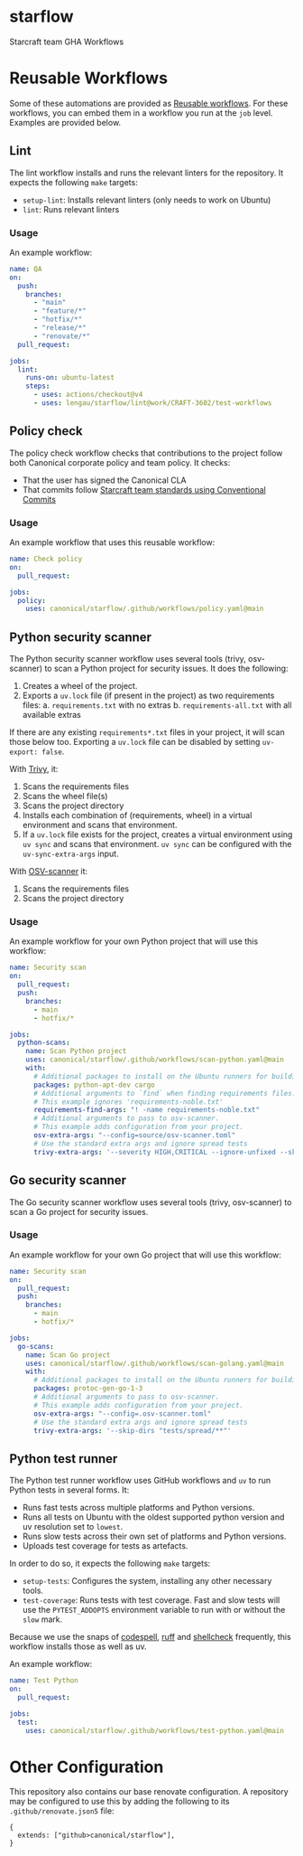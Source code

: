 # starflow

Starcraft team GHA Workflows

# Reusable Workflows

Some of these automations are provided as [Reusable workflows](https://docs.github.com/en/actions/sharing-automations/reusing-workflows).
For these workflows, you can embed them in a workflow you run at the `job` level.
Examples are provided below.

## Lint

The lint workflow installs and runs the relevant linters for the repository. It expects the following
`make` targets:

- `setup-lint`: Installs relevant linters (only needs to work on Ubuntu)
- `lint`: Runs relevant linters

### Usage

An example workflow:

```yaml
name: QA
on:
  push:
    branches:
      - "main"
      - "feature/*"
      - "hotfix/*"
      - "release/*"
      - "renovate/*"
  pull_request:

jobs:
  lint:
    runs-on: ubuntu-latest
    steps:
      - uses: actions/checkout@v4
      - uses: lengau/starflow/lint@work/CRAFT-3602/test-workflows
```

## Policy check

The policy check workflow checks that contributions to the project follow both Canonical corporate policy
and team policy. It checks:

- That the user has signed the Canonical CLA
- That commits follow [Starcraft team standards using Conventional Commits](https://github.com/canonical/starbase/blob/main/HACKING.rst#commits)

### Usage

An example workflow that uses this reusable workflow:

```yaml
name: Check policy
on:
  pull_request:

jobs:
  policy:
    uses: canonical/starflow/.github/workflows/policy.yaml@main
```

## Python security scanner

The Python security scanner workflow uses several tools (trivy, osv-scanner) to scan a
Python project for security issues. It does the following:

1. Creates a wheel of the project.
2. Exports a `uv.lock` file (if present in the project) as two requirements files:
   a. `requirements.txt` with no extras
   b. `requirements-all.txt` with all available extras

If there are any existing `requirements*.txt` files in your project, it will scan those
below too. Exporting a `uv.lock` file can be disabled by setting `uv-export: false`.

With [Trivy](https://github.com/aquasecurity/trivy), it:

1. Scans the requirements files
2. Scans the wheel file(s)
3. Scans the project directory
4. Installs each combination of (requirements, wheel) in a virtual environment and scans that environment.
5. If a `uv.lock` file exists for the project, creates a virtual environment using `uv sync` and
   scans that environment. `uv sync` can be configured with the `uv-sync-extra-args` input.

With [OSV-scanner](https://google.github.io/osv-scanner/) it:

1. Scans the requirements files
2. Scans the project directory

### Usage

An example workflow for your own Python project that will use this workflow:

```yaml
name: Security scan
on:
  pull_request:
  push:
    branches:
      - main
      - hotfix/*

jobs:
  python-scans:
    name: Scan Python project
    uses: canonical/starflow/.github/workflows/scan-python.yaml@main
    with:
      # Additional packages to install on the Ubuntu runners for building
      packages: python-apt-dev cargo
      # Additional arguments to `find` when finding requirements files.
      # This example ignores 'requirements-noble.txt'
      requirements-find-args: "! -name requirements-noble.txt"
      # Additional arguments to pass to osv-scanner.
      # This example adds configuration from your project.
      osv-extra-args: "--config=source/osv-scanner.toml"
      # Use the standard extra args and ignore spread tests
      trivy-extra-args: '--severity HIGH,CRITICAL --ignore-unfixed --skip-dirs "tests/spread/**"'
```

## Go security scanner

The Go security scanner workflow uses several tools (trivy, osv-scanner) to scan a
Go project for security issues.

### Usage

An example workflow for your own Go project that will use this workflow:

```yaml
name: Security scan
on:
  pull_request:
  push:
    branches:
      - main
      - hotfix/*

jobs:
  go-scans:
    name: Scan Go project
    uses: canonical/starflow/.github/workflows/scan-golang.yaml@main
    with:
      # Additional packages to install on the Ubuntu runners for building
      packages: protoc-gen-go-1-3
      # Additional arguments to pass to osv-scanner.
      # This example adds configuration from your project.
      osv-extra-args: "--config=.osv-scanner.toml"
      # Use the standard extra args and ignore spread tests
      trivy-extra-args: '--skip-dirs "tests/spread/**"'
```

## Python test runner

The Python test runner workflow uses GitHub workflows and `uv` to run Python tests in
several forms. It:

- Runs fast tests across multiple platforms and Python versions.
- Runs all tests on Ubuntu with the oldest supported python version and uv resolution
  set to `lowest`.
- Runs slow tests across their own set of platforms and Python versions.
- Uploads test coverage for tests as artefacts.

In order to do so, it expects the following `make` targets:

- `setup-tests`: Configures the system, installing any other necessary tools.
- `test-coverage`: Runs tests with test coverage. Fast and slow tests will use the
  `PYTEST_ADDOPTS` environment variable to run with or without the `slow` mark.

Because we use the snaps of [codespell](https://snapcraft.io/codespell),
[ruff](https://snapcraft.io/ruff) and [shellcheck](https://snapcraft.io/shellcheck)
frequently, this workflow installs those as well as uv.

An example workflow:

```yaml
name: Test Python
on:
  pull_request:

jobs:
  test:
    uses: canonical/starflow/.github/workflows/test-python.yaml@main
```

# Other Configuration

This repository also contains our base renovate configuration. A repository may be
configured to use this by adding the following to its `.github/renovate.json5` file:

```json5
{
  extends: ["github>canonical/starflow"],
}
```
